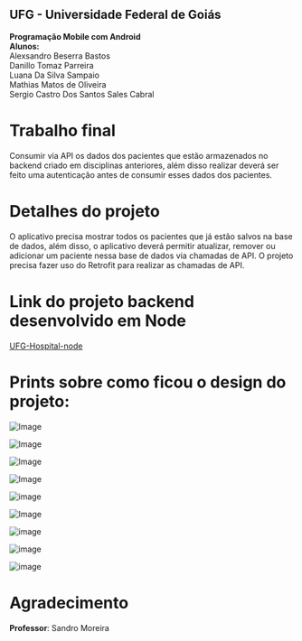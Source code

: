 ## UFG - Universidade Federal de Goiás<br/>
**Programação Mobile com Android**<br/>
**Alunos:**<br/>
Alexsandro Beserra Bastos<br/>
Danillo Tomaz Parreira<br/>
Luana Da Silva Sampaio<br/>
Mathias Matos de Oliveira<br/>
Sergio Castro Dos Santos Sales Cabral<br/>

# Trabalho final

Consumir via API os dados dos pacientes que estão armazenados no backend criado em disciplinas anteriores, além disso realizar deverá ser feito uma autenticação antes de consumir esses dados dos pacientes.

# Detalhes do projeto 
O aplicativo precisa mostrar todos os pacientes que já estão salvos na base de dados, além disso, o aplicativo deverá permitir atualizar, remover ou adicionar um paciente nessa base de dados via chamadas de API. O projeto precisa fazer uso do Retrofit para realizar as chamadas de API.

# Link do projeto backend desenvolvido em Node
[UFG-Hospital-node](https://github.com/UFG-GrupoAzul/UFG-Hospital-node)

# Prints sobre como ficou o design do projeto:

![Image](https://github.com/user-attachments/assets/28a25044-0c92-4861-9226-d2556af7a7f1) 

![Image](https://github.com/user-attachments/assets/610c96a0-cf19-4dc7-a507-7430154e91ee)

![Image](https://github.com/user-attachments/assets/1ef8793b-13c1-4c69-be58-9a8252e21f65)

![Image](https://github.com/user-attachments/assets/72147062-bdf8-412b-8a1c-9cf2f5ce65f0)

![image](https://github.com/user-attachments/assets/a1dedebd-66ee-48ed-af59-9665aa2e8cbb)

![Image](https://github.com/user-attachments/assets/9c7cf48e-def4-43c6-bc88-fd0c0955889b)

![image](https://github.com/user-attachments/assets/5ba74509-7026-49f3-8804-f9fb2bf456bc)

![image](https://github.com/user-attachments/assets/c2315662-5309-4913-908f-a1e564c9aa8a)

![image](https://github.com/user-attachments/assets/ff84603a-621f-4211-9a10-9ce3566ffd56)

# Agradecimento
**Professor**: Sandro Moreira
